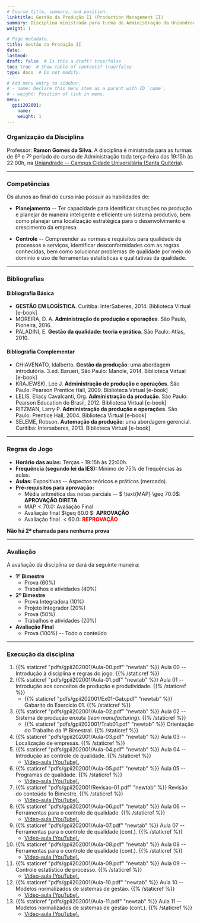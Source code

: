 ```yaml
---
# Course title, summary, and position.
linktitle: Gestão da Produção II (Production Management II)
summary: Disciplina ministrada para turma de Administração da Uniandrade no 1º semestre de 2020.
weight: 1

# Page metadata.
title: Gestão da Produção II
date: 
lastmod: 
draft: false  # Is this a draft? true/false
toc: true  # Show table of contents? true/false
type: docs  # Do not modify.

# Add menu entry to sidebar.
# - name: Declare this menu item as a parent with ID `name`.
# - weight: Position of link in menu.
menu:
  gpii202001:
    name: 
    weight: 1
---
```


### Organização da Disciplina

Professor: **Ramon Gomes da Silva**. A disciplina é ministrada para as turmas de 6º e 7º período do curso de Administração toda terça-feira das 19:15h às 22:00h, na [Uniandrade -- Campus Cidade Universitária (Santa Quitéria)](https://www.uniandrade.br/).

---

### Competências

Os alunos ao final do curso irão possuir as habilidades de:

* **Planejamento** -- Ter capacidade para identificar situações na produção e planejar de maneira inteligente e eficiente um sistema produtivo, bem como planejar uma localização estratégica para o desenvolvimento e crescimento da empresa.

* **Controle** -- Compreender as normas e requisitos para qualidade de processos e serviços, identificar desconformidades com as regras conhecidas, bem como solucionar problemas de qualidade por meio do domínio e uso de ferramentas estatísticas e qualitativas da qualidade.

---

### Bibliografias

#### Bibliografia Básica

* **GESTÃO EM LOGÍSTICA**. Curitiba: InterSaberes, 2014. Biblioteca Virtual [e-book]
* MOREIRA, D. A. **Administração de produção e operações**. São Paulo, Pioneira, 2016.
* PALADINI, E. **Gestão da qualidade: teoria e prática**. São Paulo: Atlas, 2010.

#### Bibliografia Complementar

* CHIAVENATO, Idalberto. **Gestão da produção**: uma abordagem introdutória. 3.ed. Barueri, São Paulo: Manole, 2014. Biblioteca Virtual [e-book]
* KRAJEWSKI, Lee J. **Administração de produção e operações**. São Paulo: Pearson Prentice Hall, 2009. Biblioteca Virtual [e-book]
* LELIS, Eliacy Cavalcanti, Org. **Administração da produção**. São Paulo: Pearson Education do Brasil, 2012. Biblioteca Virtual [e-book]
* RITZMAN, Larry P. **Administração da produção e operações**. São Paulo: Prentice Hall, 2004. Biblioteca Virtual [e-book]
* SELEME, Robson. **Automação da produção**: uma abordagem gerencial. Curitiba: Intersaberes, 2013. Biblioteca Virtual [e-book]

---

### Regras do Jogo

* **Horário das aulas:** Terças - 19:15h às 22:00h.
* **Frequência (segundo lei da IES):** Mínimo de 75% de frequências às aulas.
* **Aulas:** Expositivas -- Aspectos teóricos e práticos (mercado).
* **Pré-requisitos para aprovação:**
	* Média aritmética das notas parciais -- $ \text{MAP} \geq 70.0$: **APROVAÇÃO DIRETA** 
	* $\text{MAP} < 70.0$: Avaliação Final
	* Avaliação final $\geq 60.0 $: **APROVAÇÃO**
	* Avaliação final $< 60.0$: <span style="color:red"> **REPROVAÇÃO** </span>

**Não há 2ª chamada para nenhuma prova**

---

### Avaliação

A avaliação da disciplina se dará da seguinte maneira:

* **1º Bimestre**
	* Prova (60%)
	* Trabalhos e atividades (40%)
* **2º Bimestre**
	* Prova Integradora (10%)
	* Projeto Integrador (20%)
	* Prova (50%)
	* Trabalhos e atividades (20%)
* **Avaliação Final**
	* Prova (100%) -- Todo o conteúdo

---

### Execução da disciplina

1. {{% staticref "pdfs/gpii202001/Aula-00.pdf" "newtab" %}} Aula 00 -- Introdução à disciplina e regras do jogo. {{% /staticref %}}
2. {{% staticref "pdfs/gpii202001/Aula-01.pdf" "newtab" %}} Aula 01 -- Introdução aos conceitos de produção e produtividade. {{% /staticref %}}
	- {{% staticref "pdfs/gpii202001/Ex01-Gab.pdf" "newtab" %}} Gabarito do Exercício 01. {{% /staticref %}}
3. {{% staticref "pdfs/gpii202001/Aula-02.pdf" "newtab" %}} Aula 02 -- Sistema de produção enxuta (*lean manufacturing*). {{% /staticref %}}
	- {{% staticref "pdfs/gpii202001/Trab01.pdf" "newtab" %}} Orientação do Trabalho da 1ª Bimestral. {{% /staticref %}}
4. {{% staticref "pdfs/gpii202001/Aula-03.pdf" "newtab" %}} Aula 03 -- Localização de empresas. {{% /staticref %}}
5. {{% staticref "pdfs/gpii202001/Aula-04.pdf" "newtab" %}} Aula 04 -- Introdução ao controle de qualidade. {{% /staticref %}}
	- [Vídeo-aula (YouTube).](https://youtu.be/Pu0Hcfa8qwc)
6. {{% staticref "pdfs/gpii202001/Aula-05.pdf" "newtab" %}} Aula 05 -- Programas de qualidade. {{% /staticref %}}
	- [Vídeo-aula (YouTube).](https://youtu.be/h8P5dotouPE)
7. {{% staticref "pdfs/gpii202001/Revisao-01.pdf" "newtab" %}} Revisão do conteúdo 1o Bimestre. {{% /staticref %}}
	- [Vídeo-aula (YouTube).](https://youtu.be/qZyvlEAtiO4)
8. {{% staticref "pdfs/gpii202001/Aula-06.pdf" "newtab" %}} Aula 06 -- Ferramentas para o controle de qualidade. {{% /staticref %}}
	- [Vídeo-aula (YouTube).](https://youtu.be/0E3HQe-cqZs)
9. {{% staticref "pdfs/gpii202001/Aula-07.pdf" "newtab" %}} Aula 07 -- Ferramentas para o controle de qualidade (cont.). {{% /staticref %}}
	- [Vídeo-aula (YouTube).](https://youtu.be/8bTDUh0UTRk)
10. {{% staticref "pdfs/gpii202001/Aula-08.pdf" "newtab" %}} Aula 08 -- Ferramentas para o controle de qualidade (cont.). {{% /staticref %}}
	- [Vídeo-aula (YouTube).](https://youtu.be/SCAmn_1AbFI)
11. {{% staticref "pdfs/gpii202001/Aula-09.pdf" "newtab" %}} Aula 09 -- Controle estatístico de processo. {{% /staticref %}}
	- [Vídeo-aula (YouTube).](https://youtu.be/4vP-wpESn28)
12. {{% staticref "pdfs/gpii202001/Aula-10.pdf" "newtab" %}} Aula 10 -- Modelos normalizados de sistemas de gestão. {{% /staticref %}}
	- [Vídeo-aula (YouTube).](https://youtu.be/2iTZYxjFEYQ)
13. {{% staticref "pdfs/gpii202001/Aula-11.pdf" "newtab" %}} Aula 11 -- Modelos normalizados de sistemas de gestão (cont.). {{% /staticref %}}
	- [Vídeo-aula (YouTube).](https://youtu.be/BTyEvScz2m0)